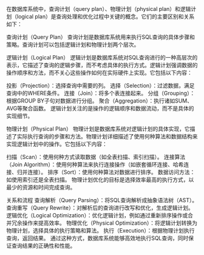 在数据库系统中，查询计划（query plan）、物理计划（physical plan）和逻辑计划（logical plan）是查询处理和优化过程中关键的概念。它们的主要区别和关系如下：

查询计划（Query Plan）
查询计划是数据库系统用来执行SQL查询的具体步骤和策略。查询计划可以包括逻辑计划和物理计划两个层次。

逻辑计划（Logical Plan）
逻辑计划是数据库系统对SQL查询进行的一种高层次的表示，它描述了查询的逻辑步骤，而不考虑具体的执行方式。逻辑计划强调数据的操作顺序和方法，而不关心这些操作如何在实际硬件上实现。它包括以下内容：

投影（Projection）：选择查询中需要的列。
选择（Selection）：过滤数据，满足查询中的WHERE条件。
连接（Join）：将多个表连接起来。
分组（Grouping）：根据GROUP BY子句对数据进行分组。
聚合（Aggregation）：执行诸如SUM、AVG等聚合函数。
逻辑计划关注的是操作的逻辑顺序和数据流动，而不是具体的实现细节。

物理计划（Physical Plan）
物理计划是数据库系统对逻辑计划的具体实现，它描述了实际执行查询的步骤和方法。物理计划详细描述了使用何种算法和数据结构来实现逻辑计划中的操作。它包括以下内容：

扫描（Scan）：使用何种方式读取数据（如全表扫描、索引扫描）。
连接算法（Join Algorithm）：使用何种算法来执行连接操作（如嵌套循环连接、哈希连接、归并连接）。
排序（Sort）：使用何种算法对数据进行排序。
数据访问方法：如使用索引还是全表扫描。
物理计划优化的目标是选择效率最高的执行方式，以最少的资源和时间完成查询。

关系和流程
查询解析（Query Parsing）：将SQL查询解析成抽象语法树（AST）。
查询重写（Query Rewrite）：对解析后的查询进行改写和优化，生成逻辑计划。
逻辑优化（Logical Optimization）：优化逻辑计划，例如通过重新排序操作或合并冗余操作来提高效率。
物理优化（Physical Optimization）：将逻辑计划转换为物理计划，选择具体的执行策略和算法。
执行（Execution）：根据物理计划执行查询，返回结果。
通过这种方式，数据库系统能够高效地执行SQL查询，同时保证查询结果的正确性和性能。






